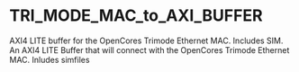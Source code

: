 # TRI_MODE_MAC_to_AXI_BUFFER
AXI4 LITE buffer for the OpenCores Trimode Ethernet MAC. Includes SIM. 
An AXI4 LITE Buffer that will connect with the OpenCores Trimode Ethernet MAC. 
Inludes simfiles 
